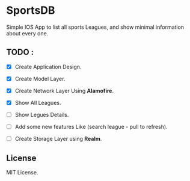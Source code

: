 # SportsDB
Simple IOS App to list all sports Leagues, and show minimal information about every one. 

## TODO :
- [X] Create Application Design.
- [X] Create Model Layer.
- [X] Create Network Layer Using **Alamofire**.
- [X] Show All Leagues.
- [ ] Show Legues Details.
- [ ] Add some new features Like (search league - pull to refresh).
- [ ] Create Storage Layer using **Realm**.


## License
MIT License.
